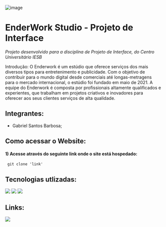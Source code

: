 ![image](https://github.com/gabrielsb18/PI_Mobile/assets/131284177/e4fa420a-e7de-438a-ac34-6f847a3b090e)


# EnderWork Studio - Projeto de Interface

*Projeto desenvolvido para a disciplina de Projeto de Interface, do Centro Universitário IESB*

Introdução: O Enderwork é um estúdio que oferece serviços dos mais diversos tipos para entretenimento e publicidade. Com o objetivo de contribuir para o mundo digital desde comerciais até longas-metragens para o mercado internacional, o estúdio foi fundado em maio de 2021. A equipe do Enderwork é composta por profissionais altamente qualificados e experientes, que trabalham em projetos criativos e inovadores para oferecer aos seus clientes serviços de alta qualidade.


## Integrantes:

* Gabriel Santos Barbosa;


## Como acessar o Website:

<div>
 
  #### 1) Acesse através do seguinte link onde o site está hospedado:
  
     git clone 'link'
     
</div>

## Tecnologias utlizadas:

<div>
 <img src=	"https://img.shields.io/badge/CSS3-1572B6?style=for-the-badge&logo=css3&logoColor=white">
 <img src=	"https://img.shields.io/badge/HTML5-E34F26?style=for-the-badge&logo=html5&logoColor=white">
 <img src=	"https://img.shields.io/badge/Bootstrap-563D7C?style=for-the-badge&logo=bootstrap&logoColor=white">
</div>


## Links:
<div>
  <a href="https://www.figma.com/file/uFDHdgmwUrU0JA3j2WHLeM/Prot%C3%B3tipo---Projeto-de-Interface?type=design&node-id=0-1&mode=design"><img src="https://img.shields.io/badge/Figma-F24E1E?style=for-the-badge&logo=figma&logoColor=white"></a>
<div>

